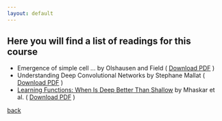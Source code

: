 ```yaml
---
layout: default
---
```


## Here you will find a list of readings for this course

* Emergence of simple cell ... by Olshausen and Field ( [Download PDF](https://courses.cs.washington.edu/courses/cse528/11sp/Olshausen-nature-paper.pdf) )
* Understanding Deep Convolutional Networks by Stephane Mallat ( [Download PDF](https://arxiv.org/pdf/1601.04920.pdf) )
* [Learning Functions: When Is Deep Better Than Shallow](https://arxiv.org/abs/1603.00988) by Mhaskar et al. ( [Download PDF](https://arxiv.org/pdf/1603.00988.pdf) )


[back](./)
